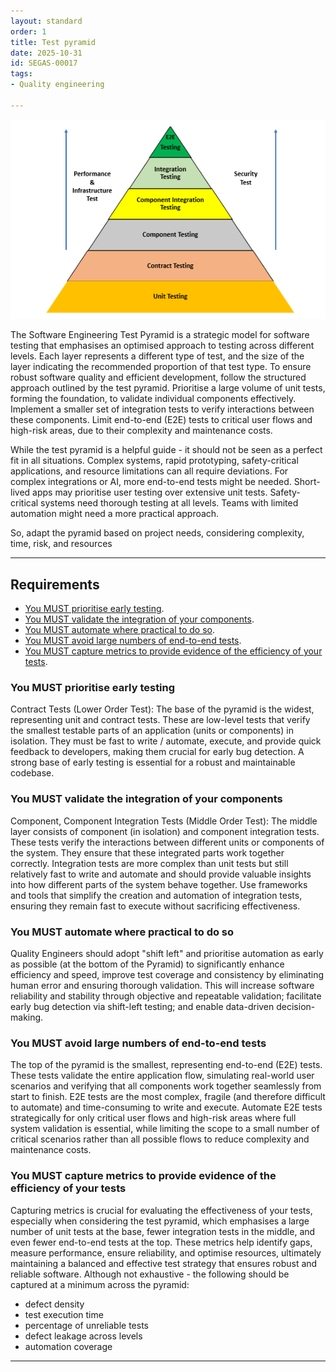 ```yaml
---
layout: standard
order: 1
title: Test pyramid
date: 2025-10-31
id: SEGAS-00017
tags:
- Quality engineering
  
---
```


![A diagram of a test pyramid showing bands getting wider from top to bottom: E2E testing, entegration testing, component integration testing,component testing, contract testing, and unit testing](/assets/images/test-pyramid.png)

The Software Engineering Test Pyramid is a strategic model for software testing that emphasises an optimised approach to testing across different levels.  Each layer represents a different type of test, and the size of the layer indicating the recommended proportion of that test type. To ensure robust software quality and efficient development, follow the structured approach outlined by the test pyramid. Prioritise a large volume of unit tests, forming the foundation, to validate individual components effectively. Implement a smaller set of integration tests to verify interactions between these components. Limit end-to-end (E2E) tests to critical user flows and high-risk areas, due to their complexity and maintenance costs.

While the test pyramid is a helpful guide - it should not be seen as a perfect fit in all situations. Complex systems, rapid prototyping, safety-critical applications, and resource limitations can all require deviations. For complex integrations or AI, more end-to-end tests might be needed. Short-lived apps may prioritise user testing over extensive unit tests. Safety-critical systems need thorough testing at all levels. Teams with limited automation might need a more practical approach.

So, adapt the pyramid based on project needs, considering complexity, time, risk, and resources

---

## Requirements

- [You MUST prioritise early testing](#you-must-prioritise-early-testing).
- [You MUST validate the integration of your components](#you-must-validate-the-integration-of-your-components). 
- [You MUST automate where practical to do so](#you-must-automate-where-practical-to-do-so).
- [You MUST avoid large numbers of end-to-end tests](#you-must-avoid-large-numbers-of-end-to-end-tests).
- [You MUST capture metrics to provide evidence of the efficiency of your tests](#you-must-capture-metrics-to-provide-evidence-of-the-efficiency-of-your-tests).

### You MUST prioritise early testing

Contract Tests (Lower Order Test):  The base of the pyramid is the widest, representing unit and contract tests.  These are low-level tests that verify the smallest testable parts of an application (units or components) in isolation. They must be fast to write / automate, execute, and provide quick feedback to developers, making them crucial for early bug detection.  A strong base of early testing is essential for a robust and maintainable codebase.

### You MUST validate the integration of your components

Component, Component Integration Tests (Middle Order Test): The middle layer consists of component (in isolation) and component integration tests. These tests verify the interactions between different units or components of the system. They ensure that these integrated parts work together correctly. Integration tests are more complex than unit tests but still relatively fast to write and automate and should provide valuable insights into how different parts of the system behave together. Use frameworks and tools that simplify the creation and automation of integration tests, ensuring they remain fast to execute without sacrificing effectiveness.

### You MUST automate where practical to do so

Quality Engineers should adopt "shift left" and prioritise automation as early as possible (at the bottom of the Pyramid) to significantly enhance efficiency and speed, improve test coverage and consistency by eliminating human error and ensuring thorough validation. This will increase software reliability and stability through objective and repeatable validation; facilitate early bug detection via shift-left testing; and enable data-driven decision-making.

### You MUST avoid large numbers of end-to-end tests

The top of the pyramid is the smallest, representing end-to-end (E2E) tests. These tests validate the entire application flow, simulating real-world user scenarios and verifying that all components work together seamlessly from start to finish. E2E tests are the most complex, fragile (and therefore difficult to automate) and time-consuming to write and execute. Automate E2E tests strategically for only critical user flows and high-risk areas where full system validation is essential, while limiting the scope to a small number of critical scenarios rather than all possible flows to reduce complexity and maintenance costs.

### You MUST capture metrics to provide evidence of the efficiency of your tests

Capturing metrics is crucial for evaluating the effectiveness of your tests, especially when considering the test pyramid, which emphasises a large number of unit tests at the base, fewer integration tests in the middle, and even fewer end-to-end tests at the top. These metrics help identify gaps, measure performance, ensure reliability, and optimise resources, ultimately maintaining a balanced and effective test strategy that ensures robust and reliable software. Although not exhaustive - the following should be captured at a minimum across the pyramid:

 - defect density
 - test execution time
 - percentage of unreliable tests
 - defect leakage across levels
 - automation coverage

---

